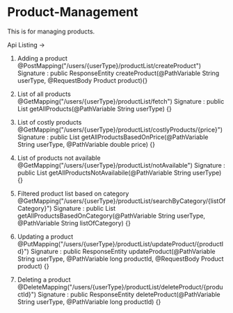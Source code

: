 # Product-Management
This is for managing products.

Api Listing ->

1. Adding a product
@PostMapping("/users/{userType}/productList/createProduct")
Signature : public ResponseEntity<Void> createProduct(@PathVariable String userType, @RequestBody Product product){}

2. List of all products
@GetMapping("/users/{userType}/productList/fetch")
Signature : public List<Product> getAllProducts(@PathVariable String userType) {}

3. List of costly products
@GetMapping("/users/{userType}/productList/costlyProducts/{price}")
Signature : public List<Product> getAllProductsBasedOnPrice(@PathVariable String userType, @PathVariable double price) {}

4. List of products not available
@GetMapping("/users/{userType}/productList/notAvailable")
Signature : public List<Product> getAllProductsNotAvailabile(@PathVariable String userType) {}

5. Filtered product list based on category
@GetMapping("/users/{userType}/productList/searchByCategory/{listOfCategory}")
Signature : public List<Product> getAllProductsBasedOnCategory(@PathVariable String userType,	@PathVariable String listOfCategory) {}

6. Updating a product
@PutMapping("/users/{userType}/productList/updateProduct/{productId}")
Signature : public ResponseEntity<Product> updateProduct(@PathVariable String userType, @PathVariable long productId,	@RequestBody Product product) {}

7. Deleting a product
@DeleteMapping("/users/{userType}/productList/deleteProduct/{productId}")
Signature : public ResponseEntity<Void> deleteProduct(@PathVariable String userType, @PathVariable long productId) {}



